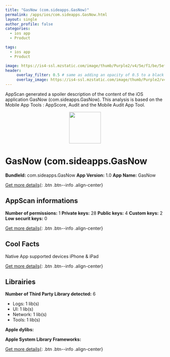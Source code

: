 ```yaml
---
title: "GasNow (com.sideapps.GasNow)"
permalink: /apps/ios/com.sideapps.GasNow.html
layout: single
author_profile: false
categories: 
  - ios app 
  - Product 

tags: 
  - ios app 
  - Product 

image: https://is4-ssl.mzstatic.com/image/thumb/Purple2/v4/5e/f1/be/5ef1be21-ca7e-3dda-b4ed-e0264f1238ca/pr_source.png/512x512bb.jpg
header: 
     overlay_filter: 0.5 # same as adding an opacity of 0.5 to a black background
     overlay_image: https://is4-ssl.mzstatic.com/image/thumb/Purple2/v4/5e/f1/be/5ef1be21-ca7e-3dda-b4ed-e0264f1238ca/pr_source.png/512x512bb.jpg
---
```

AppScan generated a spoiler description of the content of the iOS application GasNow (com.sideapps.GasNow). This analysis is based on the Mobile App Tools : AppScore, Audit and the Mobile Audit App Tool.

  
  
<div style="text-align: center;"><img src="https://is4-ssl.mzstatic.com/image/thumb/Purple2/v4/5e/f1/be/5ef1be21-ca7e-3dda-b4ed-e0264f1238ca/pr_source.png/512x512bb.jpg" width="100" height="100"></div>  
  
# GasNow (com.sideapps.GasNow

**BundleId:** com.sideapps.GasNow
**App Version:** 1.0
**App Name:** GasNow


[Get more details](/pricing.html){: .btn .btn--info .align-center}  
  
## AppScan informations 

**Number of permissions:** 1
**Private keys:** 28
**Public keys:** 4
**Custom keys:** 2
**Low securit keys:** 0
  
[Get more details](/pricing.html){: .btn .btn--info .align-center}

## Cool Facts

Native App
supported devices iPhone & iPad
  
[Get more details](/pricing.html){: .btn .btn--info .align-center}

## Librairies 
**Number of Third Party Library detected:** 6
- Logs: 1 lib(s)
- UI: 1 lib(s)
- Network: 1 lib(s)
- Tools: 1 lib(s)

**Apple dylibs:**


**Apple System Library Frameworks:**


  
[Get more details](/pricing.html){: .btn .btn--info .align-center}

